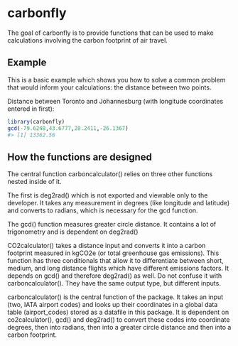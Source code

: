 <!-- README.md is generated from README.Rmd. Please edit that file -->
carbonfly
=========

The goal of carbonfly is to provide functions that can be used to make calculations involving the carbon footprint of air travel.

Example
-------

This is a basic example which shows you how to solve a common problem that would inform your calculations: the distance between two points.

Distance between Toronto and Johannesburg (with longitude coordinates entered in first):

``` r
library(carbonfly)
gcd(-79.6248,43.6777,28.2411,-26.1367)
#> [1] 13362.56
```

How the functions are designed
------------------------------

The central function carboncalculator() relies on three other functions nested inside of it.

The first is deg2rad() which is not exported and viewable only to the developer. It takes any measurement in degrees (like longitude and latitude) and converts to radians, which is necessary for the gcd function.

The gcd() function measures greater circle distance. It contains a lot of trigonometry and is dependent on deg2rad()

CO2calculator() takes a distance input and converts it into a carbon footprint measured in kgCO2e (or total greenhouse gas emissions). This function has three conditionals that allow it to differentiate between short, medium, and long distance flights which have different emissions factors. It depends on gcd() and therefore deg2rad() as well. Do not confuse it with carboncalculator(). They have the same output type, but different inputs.

carboncalculator() is the central function of the package. It takes an input (two, IATA airport codes) and looks up their coordinates in a global data table (airport\_codes) stored as a datafile in this package. It is dependent on co2calculator(), gcd() and deg2rad() to convert these codes into coordinate degrees, then into radians, then into a greater circle distance and then into a carbon footprint.
